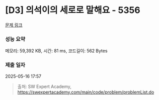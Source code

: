 # [D3] 의석이의 세로로 말해요 - 5356 

[문제 링크](https://swexpertacademy.com/main/code/problem/problemDetail.do?contestProbId=AWVWgkP6sQ0DFAUO) 

### 성능 요약

메모리: 59,392 KB, 시간: 81 ms, 코드길이: 562 Bytes

### 제출 일자

2025-05-16 17:57



> 출처: SW Expert Academy, https://swexpertacademy.com/main/code/problem/problemList.do